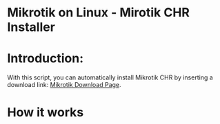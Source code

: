# Mikrotik on Linux - Mirotik CHR Installer


# Introduction: 
With this script, you can automatically install Mikrotik CHR by inserting a download link: [Mikrotik Download Page](https://mikrotik.com/download/archive/).  

# How it works
